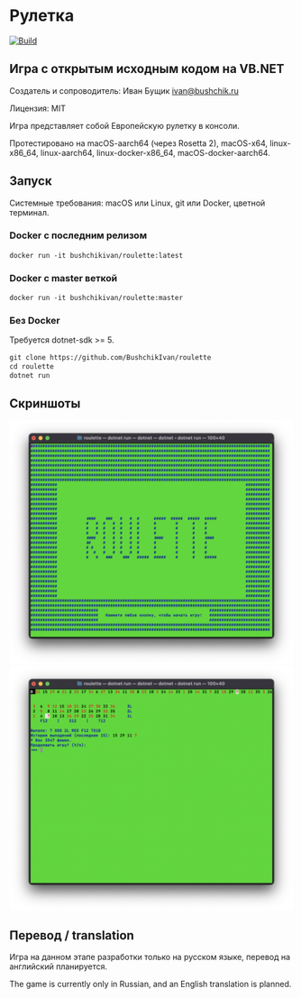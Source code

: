 # Рулетка
[![Build](https://github.com/BushchikIvan/roulette/actions/workflows/dotnet.yml/badge.svg)](https://github.com/BushchikIvan/roulette/actions/workflows/dotnet.yml)


## Игра с открытым исходным кодом на VB.NET

Создатель и сопроводитель: Иван Бущик <ivan@bushchik.ru>

Лицензия: MIT

Игра представляет собой Европейскую рулетку в консоли.

Протестировано на macOS-aarch64 (через Rosetta 2), macOS-x64, linux-x86_64, linux-aarch64, linux-docker-x86_64, macOS-docker-aarch64.

## Запуск

Системные требования: macOS или Linux, git или Docker, цветной терминал.

### Docker с последним релизом

    docker run -it bushchikivan/roulette:latest

### Docker с master веткой

    docker run -it bushchikivan/roulette:master
    
### Без Docker

Требуется dotnet-sdk >= 5.

    git clone https://github.com/BushchikIvan/roulette
    cd roulette
    dotnet run

## Скриншоты

![Скриншот 1](screenshots/1.png)
![Скриншот 2](screenshots/2.png)

## Перевод / translation

Игра на данном этапе разработки только на русском языке, перевод на английский планируется.

The game is currently only in Russian, and an English translation is planned.

